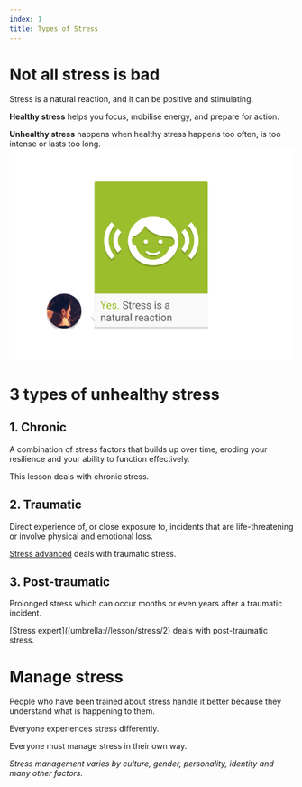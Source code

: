 ```yaml
---
index: 1
title: Types of Stress
---
```

# Not all stress is bad 

Stress is a natural reaction, and it can be positive and stimulating. 

**Healthy stress** helps you focus, mobilise energy, and prepare for action. 

**Unhealthy stress** happens when healthy stress  happens too often, is too intense or lasts too long.
![image](stress1.png)

# 3 types of unhealthy stress  

## 1. Chronic  

A combination of stress factors that builds up over time, eroding your resilience and your ability to function effectively. 

This lesson deals with chronic stress. 

## 2. Traumatic

Direct experience of, or close exposure to, incidents that are life-threatening or involve physical and emotional loss. 

[Stress advanced](umbrella://lesson/stress/1) deals with traumatic stress.   

## 3. Post-traumatic

Prolonged stress which can occur months or even years after a traumatic incident. 

[Stress expert]((umbrella://lesson/stress/2) deals with post-traumatic stress.  

# Manage stress

People who have been trained about stress handle it better because they understand what is happening to them.

Everyone experiences stress differently. 

Everyone must manage stress in their own way. 

_Stress management varies by culture, gender, personality, identity and many other factors._